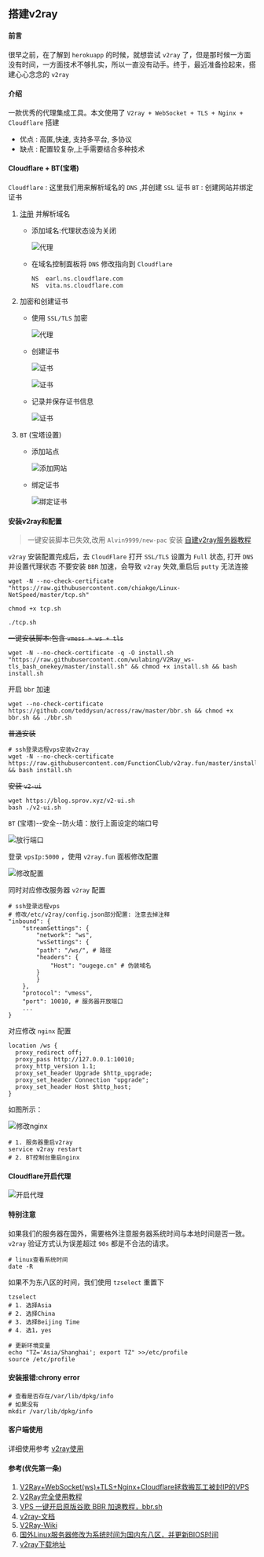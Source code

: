 ## 搭建v2ray

#### 前言
很早之前，在了解到 `herokuapp` 的时候，就想尝试 `v2ray` 了，但是那时候一方面没有时间，一方面技术不够扎实，所以一直没有动手。终于，最近准备捡起来，搭建心心念念的 `v2ray`

#### 介绍
一款优秀的代理集成工具。本文使用了 `V2ray + WebSocket + TLS + Nginx + Cloudflare` 搭建
* 优点 :  高匿,快速, 支持多平台, 多协议
* 缺点 : 配置较复杂,上手需要结合多种技术

#### Cloudflare + BT(宝塔)

`Cloudflare` : 这里我们用来解析域名的 `DNS` ,并创建 `SSL` 证书
`BT` : 创建网站并绑定证书

1. [注册](https://dash.cloudflare.com '注册') 并解析域名
    * 添加域名:代理状态设为关闭

        ![代理](/images/linux/搭建v2ray/v2ray_01.png '代理')

    * 在域名控制面板将 `DNS` 修改指向到 `Cloudflare`

        ```SHELL
        NS	earl.ns.cloudflare.com
        NS	vita.ns.cloudflare.com
        ```

1. 加密和创建证书
    * 使用 `SSL/TLS` 加密

        ![代理](/images/linux/搭建v2ray/v2ray_02.png '代理')

    * 创建证书

        ![证书](/images/linux/搭建v2ray/v2ray_03.png '证书')

        ![证书](/images/linux/搭建v2ray/v2ray_04.png '证书')

    *  记录并保存证书信息

        ![证书](/images/linux/搭建v2ray/v2ray_05.png '证书')

1. `BT` (宝塔设置)
    * 添加站点

        ![添加网站](/images/linux/搭建v2ray/v2ray_06.gif '添加网站')

    * 绑定证书

        ![绑定证书](/images/linux/搭建v2ray/v2ray_07.gif '绑定证书')

#### 安装v2ray和配置
> 一键安装脚本已失效,改用 `Alvin9999/new-pac` 安装
[自建v2ray服务器教程](https://github.com/Alvin9999/new-pac/wiki/%E8%87%AA%E5%BB%BAv2ray%E6%9C%8D%E5%8A%A1%E5%99%A8%E6%95%99%E7%A8%8B '自建v2ray服务器教程')

`v2ray` 安装配置完成后，去 `CloudFlare` 打开 `SSL/TLS` 设置为 `Full` 状态, 打开 `DNS` 并设置代理状态
不要安装 `BBR` 加速，会导致 `v2ray` 失效,重启后 `putty` 无法连接
```SHELL
wget -N --no-check-certificate "https://raw.githubusercontent.com/chiakge/Linux-NetSpeed/master/tcp.sh"

chmod +x tcp.sh

./tcp.sh
```

~~一键安装脚本:包含 `vmess + ws + tls`~~
```SHELL
wget -N --no-check-certificate -q -O install.sh "https://raw.githubusercontent.com/wulabing/V2Ray_ws-tls_bash_onekey/master/install.sh" && chmod +x install.sh && bash install.sh
```

开启 `bbr` 加速
```SHELL
wget --no-check-certificate https://github.com/teddysun/across/raw/master/bbr.sh && chmod +x bbr.sh && ./bbr.sh
```

~~普通安装~~
```SHELL
# ssh登录远程vps安装v2ray
wget -N --no-check-certificate https://raw.githubusercontent.com/FunctionClub/v2ray.fun/master/install.sh && bash install.sh
```

~~安装 `v2-ui`~~
```SHELL
wget https://blog.sprov.xyz/v2-ui.sh
bash ./v2-ui.sh
```

`BT` (宝塔)--安全--防火墙：放行上面设定的端口号

![放行端口](/images/linux/搭建v2ray/v2ray_08.png '放行端口')

登录 `vpsIp:5000` ，使用 `v2ray.fun` 面板修改配置

![修改配置](/images/linux/搭建v2ray/v2ray_09.png '修改配置')

同时对应修改服务器 `v2ray` 配置

```SHELL
# ssh登录远程vps
# 修改/etc/v2ray/config.json部分配置: 注意去掉注释
"inbound": {
    "streamSettings": {
        "network": "ws",
        "wsSettings": {
        "path": "/ws/", # 路径
        "headers": {
            "Host": "ougege.cn" # 伪装域名
        }
        }
    },
    "protocol": "vmess",
    "port": 10010, # 服务器开放端口
    ...
}
```

对应修改 `nginx` 配置
```Nginx
location /ws {
  proxy_redirect off;
  proxy_pass http://127.0.0.1:10010;
  proxy_http_version 1.1;
  proxy_set_header Upgrade $http_upgrade;
  proxy_set_header Connection "upgrade";
  proxy_set_header Host $http_host;
}
```
如图所示：

![修改nginx](/images/linux/搭建v2ray/v2ray_10.png '修改nginx')

```SHELL
# 1. 服务器重启v2ray
service v2ray restart
# 2. BT控制台重启nginx
```

#### Cloudflare开启代理

![开启代理](/images/linux/搭建v2ray/v2ray_11.png '开启代理')

#### 特别注意
如果我们的服务器在国外，需要格外注意服务器系统时间与本地时间是否一致。 `v2ray` 验证方式认为误差超过 `90s` 都是不合法的请求。

```SHELL
# linux查看系统时间
date -R
```
如果不为东八区的时间，我们使用 `tzselect` 重置下

```SHELL
tzselect
# 1. 选择Asia
# 2. 选择China
# 3. 选择Beijing Time
# 4. 选1，yes

# 更新环境变量
echo "TZ='Asia/Shanghai'; export TZ" >>/etc/profile
source /etc/profile
```

#### 安装报错:chrony error
```SHELL
# 查看是否存在/var/lib/dpkg/info
# 如果没有
mkdir /var/lib/dpkg/info
```

#### 客户端使用
详细使用参考 [v2ray使用](./3种常用且稳定的梯子.md 'v2ray使用')

#### 参考(优先第一条)
1. [V2Ray+WebSocket(ws)+TLS+Nginx+Cloudflare拯救搬瓦工被封IP的VPS](https://liubing.me/v2ray-websocket-tl-nginx-cloudflare-bandwagonhost.html 'V2Ray+WebSocket(ws)+TLS+Nginx+Cloudflare拯救搬瓦工被封IP的VPS')
1. [V2Ray完全使用教程](https://yuan.ga/v2ray-complete-tutorial/ 'V2Ray完全使用教程')
1. [VPS 一键开启原版谷歌 BBR 加速教程，bbr.sh](https://v2raycn.com/96.html 'VPS 一键开启原版谷歌 BBR 加速教程，bbr.sh')
1. [v2ray-文档](https://toutyrater.github.io/prep/install.html 'v2ray-文档')
1. [V2Ray-Wiki](https://github.com/233boy/v2ray/wiki 'v2ray-Wiki')
1. [国外Linux服务器修改为系统时间为国内东八区，并更新BIOS时间](国外Linux服务器修改为系统时间为国内东八区，并更新BIOS时间 'http://xiaohost.com/1806.html')
1. [v2ray下载地址](v2ray下载地址 'https://www.yuque.com/renxinlei/wv98lk/owswbg?language=en-us')
